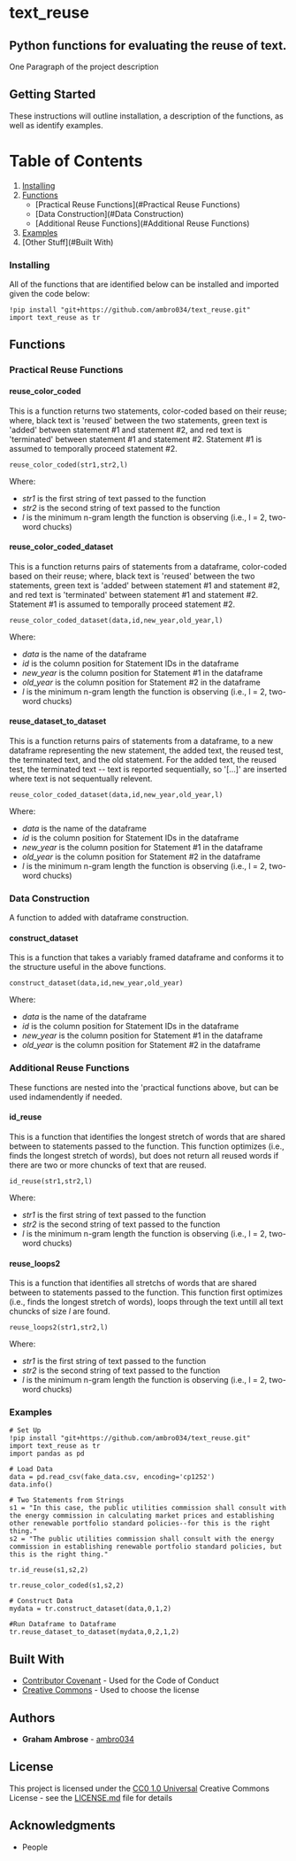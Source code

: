 # text_reuse
## Python functions for evaluating the reuse of text.

One Paragraph of the project description

## Getting Started

These instructions will outline installation, a description of the functions, as well as identify examples.

# Table of Contents
1. [Installing](#Installing)
2. [Functions](#Functions)
   - [Practical Reuse Functions](#Practical Reuse Functions)
   - [Data Construction](#Data Construction)
   - [Additional Reuse Functions](#Additional Reuse Functions)
4. [Examples](#Examples)
5. [Other Stuff](#Built With)

### Installing

All of the functions that are identified below can be installed and imported given the code below:

    !pip install "git+https://github.com/ambro034/text_reuse.git"
    import text_reuse as tr

## Functions

### Practical Reuse Functions

#### reuse_color_coded
This is a function returns two statements, color-coded based on their reuse; where, black text is 'reused' between the two statements, green text is 'added' between statement #1 and statement #2, and red text is 'terminated' between statement #1 and statement #2. Statement #1 is assumed to temporally proceed statement #2. 

    reuse_color_coded(str1,str2,l)

Where:
  - *str1* is the first string of text passed to the function
  - *str2* is the second string of text passed to the function
  - *l* is the minimum n-gram length the function is observing (i.e., l = 2, two-word chucks)

#### reuse_color_coded_dataset
This is a function returns pairs of statements from a dataframe, color-coded based on their reuse; where, black text is 'reused' between the two statements, green text is 'added' between statement #1 and statement #2, and red text is 'terminated' between statement #1 and statement #2. Statement #1 is assumed to temporally proceed statement #2.

    reuse_color_coded_dataset(data,id,new_year,old_year,l)

Where:
  - *data* is the name of the dataframe
  - *id* is the column position for Statement IDs in the dataframe
  - *new_year* is the column position for Statement #1 in the dataframe
  - *old_year* is the column position for Statement #2 in the dataframe
  - *l* is the minimum n-gram length the function is observing (i.e., l = 2, two-word chucks)

#### reuse_dataset_to_dataset
This is a function returns pairs of statements from a dataframe, to a new dataframe representing the new statement, the added text, the reused test, the terminated text, and the old statement. For the added text, the reused test, the terminated text -- text is reported sequentially, so '[...]' are inserted where text is not sequentually relevent.

    reuse_color_coded_dataset(data,id,new_year,old_year,l)

Where:
  - *data* is the name of the dataframe
  - *id* is the column position for Statement IDs in the dataframe
  - *new_year* is the column position for Statement #1 in the dataframe
  - *old_year* is the column position for Statement #2 in the dataframe
  - *l* is the minimum n-gram length the function is observing (i.e., l = 2, two-word chucks)


### Data Construction

A function to added with dataframe construction.

#### construct_dataset
This is a function that takes a variably framed dataframe and conforms it to the structure useful in the above functions.

    construct_dataset(data,id,new_year,old_year)

Where:
  - *data* is the name of the dataframe
  - *id* is the column position for Statement IDs in the dataframe
  - *new_year* is the column position for Statement #1 in the dataframe
  - *old_year* is the column position for Statement #2 in the dataframe
    

### Additional Reuse Functions

These functions are nested into the 'practical functions above, but can be used indamendently if needed.

#### id_reuse
This is a function that identifies the longest stretch of words that are shared between to statements passed to the function. This function optimizes (i.e., finds the longest stretch of words), but does not return all reused words if there are two or more chuncks of text that are reused. 

    id_reuse(str1,str2,l)

Where:
  - *str1* is the first string of text passed to the function
  - *str2* is the second string of text passed to the function
  - *l* is the minimum n-gram length the function is observing (i.e., l = 2, two-word chucks)

#### reuse_loops2
This is a function that identifies all stretchs of words that are shared between to statements passed to the function. This function first optimizes (i.e., finds the longest stretch of words), loops through the text untill all text chuncks of size *l* are found. 

    reuse_loops2(str1,str2,l)

Where:
  - *str1* is the first string of text passed to the function
  - *str2* is the second string of text passed to the function
  - *l* is the minimum n-gram length the function is observing (i.e., l = 2, two-word chucks)

### Examples

    # Set Up
    !pip install "git+https://github.com/ambro034/text_reuse.git"
    import text_reuse as tr
    import pandas as pd
    
    # Load Data
    data = pd.read_csv(fake_data.csv, encoding='cp1252')
    data.info()

    # Two Statements from Strings
    s1 = "In this case, the public utilities commission shall consult with the energy commission in calculating market prices and establishing other renewable portfolio standard policies--for this is the right thing."
    s2 = "The public utilities commission shall consult with the energy commission in establishing renewable portfolio standard policies, but this is the right thing."

    tr.id_reuse(s1,s2,2)

    tr.reuse_color_coded(s1,s2,2)

    # Construct Data
    mydata = tr.construct_dataset(data,0,1,2)

    #Run Dataframe to Dataframe
    tr.reuse_dataset_to_dataset(mydata,0,2,1,2)

    
## Built With

  - [Contributor Covenant](https://www.contributor-covenant.org/) - Used
    for the Code of Conduct
  - [Creative Commons](https://creativecommons.org/) - Used to choose
    the license

## Authors

  - **Graham Ambrose** - 
    [ambro034](https://github.com/ambro034/)


## License

This project is licensed under the [CC0 1.0 Universal](LICENSE.md)
Creative Commons License - see the [LICENSE.md](LICENSE.md) file for
details

## Acknowledgments

  - People
  
